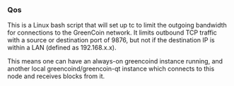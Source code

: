 ### Qos ###

This is a Linux bash script that will set up tc to limit the outgoing bandwidth for connections to the GreenCoin network. It limits outbound TCP traffic with a source or destination port of 9876, but not if the destination IP is within a LAN (defined as 192.168.x.x).

This means one can have an always-on greencoind instance running, and another local greencoind/greencoin-qt instance which connects to this node and receives blocks from it.

